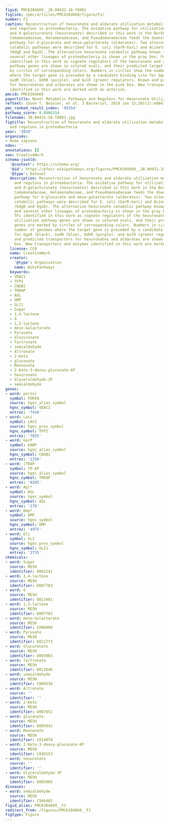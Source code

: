 ```yaml
---
figid: PMC6304669__JB.00431-18-f0001
figlink: /pmc/articles/PMC6304669/figure/F1/
number: F1
caption: Reconstruction of hexuronate and aldarate utilization metabolic pathways
  and regulons in proteobacteria. The oxidative pathway for utilization of d-glucoronate
  and d-galacturonate (hexuronates) described in this work in the Burkholderiaceae,
  Comamonadaceae, Halomonadaceae, and Pseudomonadaceae feeds the downstream catabolic
  pathway for d-glucarate and meso-galactarate (aldarates). Two alternative aldarate
  catabolic pathways were described for E. coli (GarR-GarL) and Acinetobacter baylyi
  (KdgD and KgsD). The alternative hexuronate catabolic pathway known in E. coli and
  several other lineages of proteobacteria is shown in the gray box. Four novel TFs
  identified in this work as cognate regulators of the hexuronate and aldarate utilization
  pathway genes are shown in colored ovals, and their predicted target genes are marked
  by circles of corresponding colors. Numbers in circles show the number of genomes
  where the target gene is preceded by a candidate binding site for GguR (black),
  GudR (blue), UdhR (purple), and GulR (green) regulators. Known and predicted transporters
  for hexuronates and aldarates are shown in the pink box. New transporters and enzymes
  identified in this work are marked with an asterisk.
pmcid: PMC6304669
papertitle: Novel Metabolic Pathways and Regulons for Hexuronate Utilization in Proteobacteria.
reftext: Jason T. Bouvier, et al. J Bacteriol. 2019 Jan 15;201(2):e00431-18.
pmc_ranked_result_index: '45354'
pathway_score: 0.8986154
filename: JB.00431-18-f0001.jpg
figtitle: Reconstruction of hexuronate and aldarate utilization metabolic pathways
  and regulons in proteobacteria
year: '2019'
organisms:
- Homo sapiens
ndex: ''
annotations: []
seo: CreativeWork
schema-jsonld:
  '@context': https://schema.org/
  '@id': https://pfocr.wikipathways.org/figures/PMC6304669__JB.00431-18-f0001.html
  '@type': Dataset
  description: Reconstruction of hexuronate and aldarate utilization metabolic pathways
    and regulons in proteobacteria. The oxidative pathway for utilization of d-glucoronate
    and d-galacturonate (hexuronates) described in this work in the Burkholderiaceae,
    Comamonadaceae, Halomonadaceae, and Pseudomonadaceae feeds the downstream catabolic
    pathway for d-glucarate and meso-galactarate (aldarates). Two alternative aldarate
    catabolic pathways were described for E. coli (GarR-GarL) and Acinetobacter baylyi
    (KdgD and KgsD). The alternative hexuronate catabolic pathway known in E. coli
    and several other lineages of proteobacteria is shown in the gray box. Four novel
    TFs identified in this work as cognate regulators of the hexuronate and aldarate
    utilization pathway genes are shown in colored ovals, and their predicted target
    genes are marked by circles of corresponding colors. Numbers in circles show the
    number of genomes where the target gene is preceded by a candidate binding site
    for GguR (black), GudR (blue), UdhR (purple), and GulR (green) regulators. Known
    and predicted transporters for hexuronates and aldarates are shown in the pink
    box. New transporters and enzymes identified in this work are marked with an asterisk.
  license: CC0
  name: CreativeWork
  creator:
    '@type': Organization
    name: WikiPathways
  keywords:
  - VDAC1
  - TFPI
  - CNGB1
  - TRRAP
  - AGL
  - OMP
  - GLI1
  - Sugar
  - 1,4-lactone
  - O
  - 1,5-lactone
  - meso-Galactarate
  - Pyruvate
  - Glucuronate
  - Tartronate
  - semialdehyde
  - Altronate
  - 2-Keto
  - gluconate
  - Mannonate
  - 2-Keto-3-deoxy-gluconate-6P
  - hexuronate
  - Glyceraldehyde-3P
  - semialdehyde
genes:
- word: porin)
  symbol: PORIN
  source: hgnc_alias_symbol
  hgnc_symbol: VDAC1
  entrez: '7416'
- word: Laci
  symbol: LACI
  source: hgnc_prev_symbol
  hgnc_symbol: TFPI
  entrez: '7035'
- word: GarP
  symbol: GARP
  source: hgnc_alias_symbol
  hgnc_symbol: CNGB1
  entrez: '1258'
- word: (TRAP
  symbol: TR-AP
  source: hgnc_alias_symbol
  hgnc_symbol: TRRAP
  entrez: '8295'
- word: Agl*
  symbol: AGL
  source: hgnc_symbol
  hgnc_symbol: AGL
  entrez: '178'
- word: Omp*
  symbol: OMP
  source: hgnc_symbol
  hgnc_symbol: OMP
  entrez: '4975'
- word: Gli
  symbol: GLI
  source: hgnc_prev_symbol
  hgnc_symbol: GLI1
  entrez: '2735'
chemicals:
- word: Sugar
  source: MESH
  identifier: D002241
- word: 1,4-lactone
  source: MESH
  identifier: D007783
- word: O
  source: MESH
  identifier: D013481
- word: 1,5-lactone
  source: MESH
  identifier: D007783
- word: meso-Galactarate
  source: MESH
  identifier: C000090
- word: Pyruvate
  source: MESH
  identifier: D011773
- word: Glucuronate
  source: MESH
  identifier: D005965
- word: Tartronate
  source: MESH
  identifier: D013646
- word: semialdehyde
  source: MESH
  identifier: C009338
- word: Altronate
  source: ''
  identifier: ''
- word: 2-Keto
  source: MESH
  identifier: D007651
- word: gluconate
  source: MESH
  identifier: D005942
- word: Mannonate
  source: MESH
  identifier: C014078
- word: 2-Keto-3-deoxy-gluconate-6P
  source: MESH
  identifier: C045553
- word: hexuronate
  source: ''
  identifier: ''
- word: Glyceraldehyde-3P
  source: MESH
  identifier: D005985
diseases:
- word: semialdehyde
  source: MESH
  identifier: C566402
figid_alias: PMC6304669__F1
redirect_from: /figures/PMC6304669__F1
figtype: Figure
---
```

